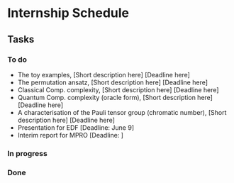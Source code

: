 # Internship Schedule

## Tasks

### To do
- The toy examples, [Short description here] [Deadline here]
- The permutation ansatz, [Short description here] [Deadline here]
- Classical Comp. complexity, [Short description here] [Deadline here]
- Quantum Comp. complexity (oracle form), [Short description here] [Deadline here]
- A characterisation of the Pauli tensor group (chromatic number), [Short description here] [Deadline here]
- Presentation for EDF [Deadline: June 9]
- Interim report for MPRO [Deadline: ]

### In progress

### Done
